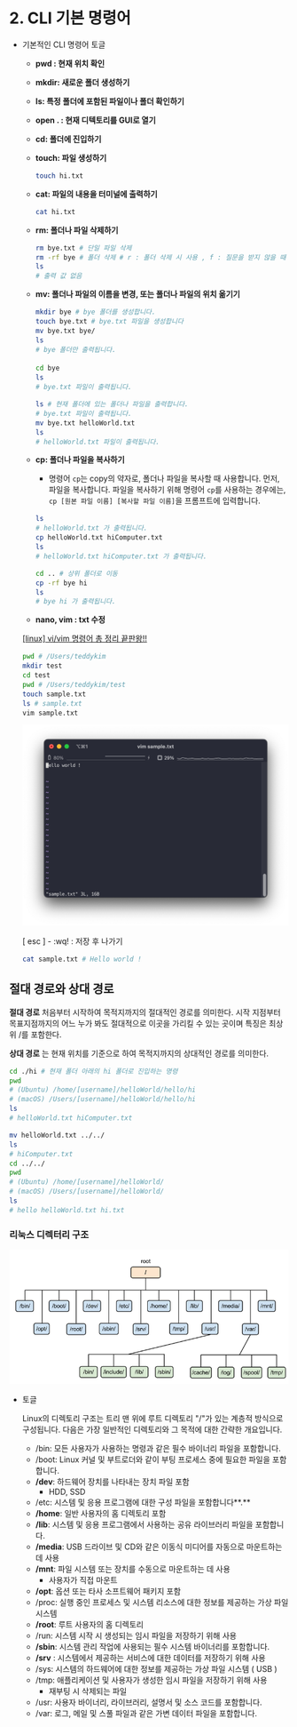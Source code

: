 # 2. CLI 기본 명령어

- 기본적인 CLI 명령어 토글
    - **pwd : 현재 위치 확인**
    - ****mkdir: 새로운 폴더 생성하기****
    - ****ls: 특정 폴더에 포함된 파일이나 폴더 확인하기****
    - **open . : 현재 디텍토리를 GUI로 열기**
    - ****cd: 폴더에 진입하기****
    - ****touch: 파일 생성하기****
        
        ```bash
        touch hi.txt
        ```
        
    - ****cat: 파일의 내용을 터미널에 출력하기****
        
        ```bash
        cat hi.txt
        ```
        
    - ****rm: 폴더나 파일 삭제하기****
        
        ```bash
        rm bye.txt # 단일 파일 삭제
        rm -rf bye # 폴더 삭제 # r : 폴더 삭제 시 사용 , f : 질문을 받지 않을 때 사용
        ls 
        # 출력 값 없음
        ```
        
    - ****mv: 폴더나 파일의 이름을 변경, 또는 폴더나 파일의 위치 옮기기****
        
        ```bash
        mkdir bye # bye 폴더를 생성합니다.
        touch bye.txt # bye.txt 파일을 생성합니다
        mv bye.txt bye/
        ls
        # bye 폴더만 출력됩니다.
        
        cd bye
        ls
        # bye.txt 파일이 출력됩니다.
        ```
        
        ```bash
        ls # 현재 폴더에 있는 폴더나 파일을 출력합니다.
        # bye.txt 파일이 출력됩니다.
        mv bye.txt helloWorld.txt
        ls
        # helloWorld.txt 파일이 출력됩니다.
        ```
        
    - ****cp: 폴더나 파일을 복사하기****
        - 명령어 `cp`는 copy의 약자로, 폴더나 파일을 복사할 때 사용합니다. 먼저, 파일을 복사합니다. 파일을 복사하기 위해 명령어 `cp`를 사용하는 경우에는, `cp [원본 파일 이름] [복사할 파일 이름]`을 프롬프트에 입력합니다.
        
        ```bash
        ls
        # helloWorld.txt 가 출력됩니다.
        cp helloWorld.txt hiComputer.txt
        ls
        # helloWorld.txt hiComputer.txt 가 출력됩니다.
        ```
        
        ```bash
        cd .. # 상위 폴더로 이동
        cp -rf bye hi
        ls
        # bye hi 가 출력됩니다.
        ```
        
    - **nano, vim : txt 수정**
    
    [[linux] vi/vim 명령어 총 정리 끝판왕!!](https://stricky.tistory.com/135)
    
    ```bash
    pwd # /Users/teddykim
    mkdir test
    cd test
    pwd # /Users/teddykim/test
    touch sample.txt
    ls # sample.txt
    vim sample.txt
    ```
    
    ![스크린샷 2023-03-09 16.33.20.png](/linux/asset/2_CLI_기본명령어/helloworld.png)
    
    [ esc ] - :wq! : 저장 후 나가기
    
    ```bash
    cat sample.txt # Hello world !
    ```
    
     
    

## 절대 경로와 상대 경로

**절대 경로**
처음부터 시작하여 목적지까지의 절대적인 경로를 의미한다. 시작 지점부터 목표지점까지의 어느 누가 봐도 절대적으로 이곳을 가리킬 수 있는 곳이며 특징은 최상위 /를 포함한다. 

**상대 경로**
는 현재 위치를 기준으로 하여 목적지까지의 상대적인 경로를 의미한다.

```bash
cd ./hi # 현재 폴더 아래의 hi 폴더로 진입하는 명령
pwd
# (Ubuntu) /home/[username]/helloWorld/hello/hi
# (macOS) /Users/[username]/helloWorld/hello/hi
ls
# helloWorld.txt hiComputer.txt
```

```bash
mv helloWorld.txt ../../
ls
# hiComputer.txt
cd ../../
pwd
# (Ubuntu) /home/[username]/helloWorld/
# (macOS) /Users/[username]/helloWorld/
ls
# hello helloWorld.txt hi.txt
```

### 리눅스 디렉터리 구조

![Untitled](/linux/asset/2_CLI_기본명령어/Untitled.png)

- 토글
    
    Linux의 디렉토리 구조는 트리 맨 위에 루트 디렉토리 "/"가 있는 계층적 방식으로 구성됩니다. 다음은 가장 일반적인 디렉토리와 그 목적에 대한 간략한 개요입니다.
    
    - /bin: 모든 사용자가 사용하는 명령과 같은 필수 바이너리 파일을 포함합니다.
    - /boot: Linux 커널 및 부트로더와 같이 부팅 프로세스 중에 필요한 파일을 포함합니다.
    - **/dev**: 하드웨어 장치를 나타내는 장치 파일 포함
        - HDD, SSD
    - /etc: 시스템 및 응용 프로그램에 대한 구성 파일을 포함합니다**.**
    - **/home**: 일반 사용자의 홈 디렉토리 포함
    - **/lib**: 시스템 및 응용 프로그램에서 사용하는 공유 라이브러리 파일을 포함합니다.
    - **/media**: USB 드라이브 및 CD와 같은 이동식 미디어를 자동으로 마운트하는 데 사용
    - **/mnt**: 파일 시스템 또는 장치를 수동으로 마운트하는 데 사용
        - 사용자가 직접 마운트
    - **/opt**: 옵션 또는 타사 소프트웨어 패키지 포함
    - /proc: 실행 중인 프로세스 및 시스템 리소스에 대한 정보를 제공하는 가상 파일 시스템
    - **/root**: 루트 사용자의 홈 디렉토리
    - /run: 시스템 시작 시 생성되는 임시 파일을 저장하기 위해 사용
    - **/sbin**: 시스템 관리 작업에 사용되는 필수 시스템 바이너리를 포함합니다.
    - **/srv** : 시스템에서 제공하는 서비스에 대한 데이터를 저장하기 위해 사용
    - /sys: 시스템의 하드웨어에 대한 정보를 제공하는 가상 파일 시스템 ( USB )
    - /tmp: 애플리케이션 및 사용자가 생성한 임시 파일을 저장하기 위해 사용
        - 재부팅 시 삭제되는 파일
    - /usr: 사용자 바이너리, 라이브러리, 설명서 및 소스 코드를 포함합니다.
    - /var: 로그, 메일 및 스풀 파일과 같은 가변 데이터 파일을 포함합니다.